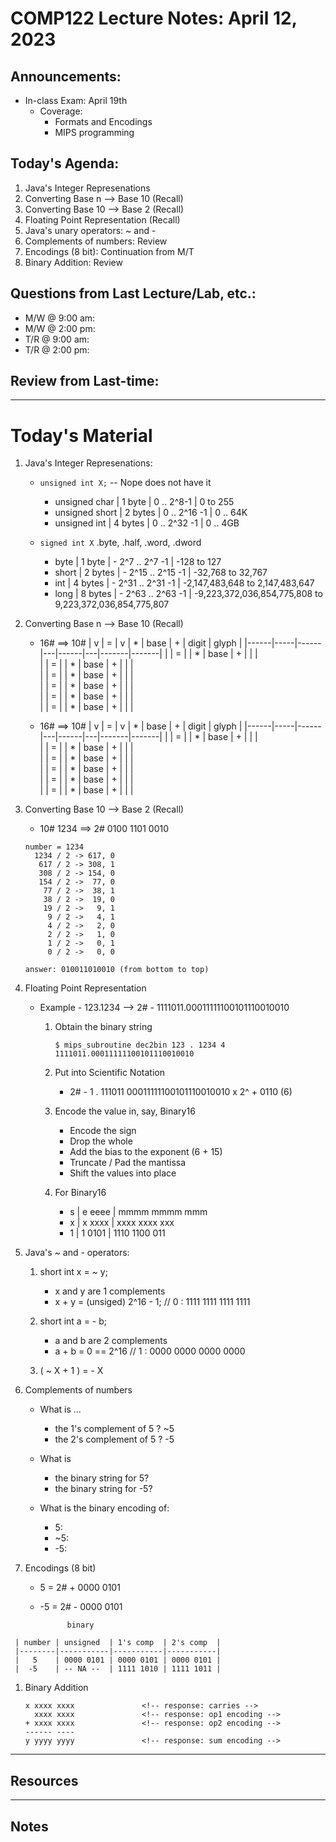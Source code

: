 # COMP122 Lecture Notes: April 12, 2023

## Announcements:
   - In-class Exam: April 19th
     * Coverage:
       - Formats and Encodings
       - MIPS programming

## Today's Agenda:

   1. Java's Integer Represenations
   1. Converting Base n --> Base 10 (Recall)
   1. Converting Base 10 --> Base 2 (Recall)
   1. Floating Point Representation (Recall)
   1. Java's unary operators: ~ and - 
   1. Complements of numbers: Review
   1. Encodings (8 bit): Continuation from M/T
   1. Binary Addition: Review
  


## Questions from Last Lecture/Lab, etc.:
   * M/W @ 9:00 am: 
   * M/W @ 2:00 pm: 
   * T/R @ 9:00 am: 
   * T/R @ 2:00 pm: 

## Review from Last-time:

 
---
# Today's Material

   1. Java's Integer Represenations:
      * `unsigned int X;` -- Nope does not have it
        - unsigned char  | 1 byte  | 0 .. 2^8-1   | 0 to 255
        - unsigned short | 2 bytes | 0 .. 2^16 -1 | 0 .. 64K
        - unsigned int   | 4 bytes | 0 .. 2^32 -1 | 0 .. 4GB 


      * `signed int X`  .byte, .half, .word, .dword
        - byte  | 1 byte  | -  2^7 ..  2^7 -1 | -128 to 127
        - short | 2 bytes | - 2^15 .. 2^15 -1 | -32,768 to 32,767
        - int   | 4 bytes | - 2^31 .. 2^31 -1 | -2,147,483,648 to 2,147,483,647
        - long  | 8 bytes | - 2^63 .. 2^63 -1 | -9,223,372,036,854,775,808 to 9,223,372,036,854,775,807

   1. Converting Base n --> Base 10 (Recall)

      - 16#     ==> 10#
        |   v  |  =  |   v  | * | base | + | digit | glyph |
        |------|-----|------|---|------|---|-------|-------|
        |      |  =  |      | * | base | + |       |       |   
        |      |  =  |      | * | base | + |       |       |   
        |      |  =  |      | * | base | + |       |       |   
        |      |  =  |      | * | base | + |       |       |   
        |      |  =  |      | * | base | + |       |       |   
        |      |  =  |      | * | base | + |       |       |  
   
      - 16#      ==>  10# 
        |   v  |  =  |   v  | * | base | + | digit | glyph |
        |------|-----|------|---|------|---|-------|-------|
        |      |  =  |      | * | base | + |       |       |   
        |      |  =  |      | * | base | + |       |       |   
        |      |  =  |      | * | base | + |       |       |   
        |      |  =  |      | * | base | + |       |       |   
        |      |  =  |      | * | base | + |       |       |   
        |      |  =  |      | * | base | + |       |       |  
   

   1. Converting Base 10 --> Base 2 (Recall)
       - 10# 1234  ==>  2# 0100 1101 0010

       ```
       number = 1234                       
         1234 / 2 -> 617, 0
          617 / 2 -> 308, 1
          308 / 2 -> 154, 0
          154 / 2 ->  77, 0
           77 / 2 ->  38, 1
           38 / 2 ->  19, 0
           19 / 2 ->   9, 1
            9 / 2 ->   4, 1
            4 / 2 ->   2, 0
            2 / 2 ->   1, 0
            1 / 2 ->   0, 1
            0 / 2 ->   0, 0
                                  
       answer: 010011010010 (from bottom to top)      
       ```

   1. Floating Point Representation
      - Example - 123.1234  --> 2# - 1111011.00011111100101110010010

        1. Obtain the binary string
           ```
           $ mips_subroutine dec2bin 123 . 1234 4
           1111011.00011111100101110010010
           ```
         1. Put into Scientific Notation
            - 2# - 1 . 111011 00011111100101110010010 x 2^ + 0110 (6)

         1. Encode the value in, say, Binary16
            - Encode the sign
            - Drop the whole
            - Add the bias to the exponent (6 + 15)
            - Truncate / Pad the mantissa
            - Shift the values into place

         1. For Binary16
            - s | e eeee |  mmmm mmmm mmm
            - x | x xxxx |  xxxx xxxx xxx
            - 1 | 1 0101 |  1110 1100 011
   

   1. Java's ~ and - operators:
      1.  short int x = ~ y;   
          - x and y are 1 complements
          - x + y =  (unsiged) 2^16 - 1;  // 0 : 1111 1111 1111 1111

      1.  short int a = - b;   
          - a and b are 2 complements
          - a + b =  0 == 2^16  // 1 : 0000 0000 0000 0000

      1.  ( ~ X + 1 )  = - X


   1. Complements of numbers
      * What is ... 
        - the 1's complement of 5 ?   ~5
        - the 2's complement of 5 ?   -5
      * What is
        - the binary string for 5?
        - the binary string for -5?

      * What is the binary encoding of:
        -  5: 
        - ~5:
        - -5:



   1. Encodings (8 bit)
      -  5 = 2# + 0000 0101
      - -5 = 2# - 0000 0101

                  binary
     | number | unsigned  | 1's comp  | 2's comp  |
     |--------|-----------|-----------|-----------|
     |   5    | 0000 0101 | 0000 0101 | 0000 0101 |
     |  -5    | -- NA --  | 1111 1010 | 1111 1011 |





   1. Binary Addition
      ```
      x xxxx xxxx               <!-- response: carries -->
        xxxx xxxx               <!-- response: op1 encoding -->
      + xxxx xxxx               <!-- response: op2 encoding -->
      ------ ----           
      y yyyy yyyy               <!-- response: sum encoding -->
      ```

---
## Resources



---
## Notes
<!-- This section is for students to place their notes -->


